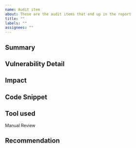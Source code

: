 ```yaml
---
name: Audit item
about: These are the audit items that end up in the report
title: ""
labels: ""
assignees: ""
---
```


## Summary

## Vulnerability Detail

## Impact

## Code Snippet

## Tool used

Manual Review

## Recommendation
